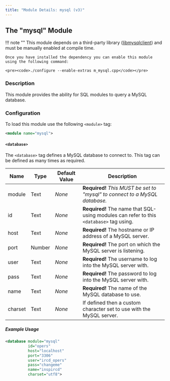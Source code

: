 ```yaml
---
title: "Module Details: mysql (v3)"
---
```


## The "mysql" Module

!!! note ""
    This module depends on a third-party library ([libmysqlclient](https://dev.mysql.com/downloads/connector/c/)) and must be manually enabled at compile time.

    Once you have installed the dependency you can enable this module using the following command:

    <pre><code>./configure --enable-extras m_mysql.cpp</code></pre>

### Description

This module provides the ability for SQL modules to query a MySQL database.

### Configuration

To load this module use the following `<module>` tag:

```xml
<module name="mysql">
```

#### `<database>`

The `<database>` tag defines a MySQL database to connect to. This tag can be defined as many times as required.

Name    | Type   | Default Value | Description
------- | ------ | ------------- | -----------
module  | Text   | *None*        | **Required!** *This MUST be set to "mysql" to connect to a MySQL database.*
id      | Text   | *None*        | **Required!** The name that SQL-using modules can refer to this `<database>` tag using.
host    | Text   | *None*        | **Required!** The hostname or IP address of a MySQL server.
port    | Number | *None*        | **Required!** The port on which the MySQL server is listening.
user    | Text   | *None*        | **Required!** The username to log into the MySQL server with.
pass    | Text   | *None*        | **Required!** The password to log into the MySQL server with.
name    | Text   | *None*        | **Required!** The name of the MySQL database to use.
charset | Text   | *None*        | If defined then a custom character set to use with the MySQL server.

##### Example Usage

```xml
<database module="mysql"
          id="opers"
          host="localhost"
          port="3306"
          user="ircd_opers"
          pass="changeme"
          name="inspircd"
          charset="utf8">
```
